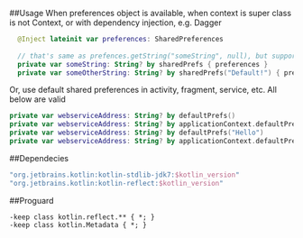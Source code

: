 ##Usage
When preferences object is available, when context is super class is not Context, or with dependency injection, e.g. Dagger
```kotlin
  @Inject lateinit var preferences: SharedPreferences
  
  // that's same as prefences.getString("someString", null), but supports both reading and writing
  private var someString: String? by sharedPrefs { preferences } 
  private var someOtherString: String? by sharedPrefs("Default!") { preferences } 
```
Or, use default shared preferences in activity, fragment, service, etc. All below are valid
```kotlin
private var webserviceAddress: String? by defaultPrefs()
private var webserviceAddress: String? by applicationContext.defaultPrefs()
private var webserviceAddress: String? by defaultPrefs("Hello")
private var webserviceAddress: String? by applicationContext.defaultPrefs("Hello")
```

##Dependecies
```groovy
"org.jetbrains.kotlin:kotlin-stdlib-jdk7:$kotlin_version"
"org.jetbrains.kotlin:kotlin-reflect:$kotlin_version"
```

##Proguard
```proguard
-keep class kotlin.reflect.** { *; }
-keep class kotlin.Metadata { *; }
```
